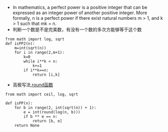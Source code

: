 - In mathematics, a perfect power is a positive integer that can be expressed as an integer power of another positive integer.
More formally, n is a perfect power if there exist natural numbers m > 1, and k > 1 such that mk = n.
- 判断一个数是不是完美数，有没有一个数的多次方能够等于这个数
```
from math import log, sqrt
def isPP2(n):
    m=int(sqrt(n))
    for i in range(2,m+1):
        k=0
        while i**k < n:
            k+=1
        if i**k==n:
            return [i,k]
```
- 高极写法,[round函数](https://docs.python.org/zh-cn/3/library/functions.html?highlight=round#round)
```
from math import ceil, log, sqrt

def isPP(n):
    for b in range(2, int(sqrt(n)) + 1):
        e = int(round(log(n, b)))
        if b ** e == n:
            return [b, e]
    return None
```
